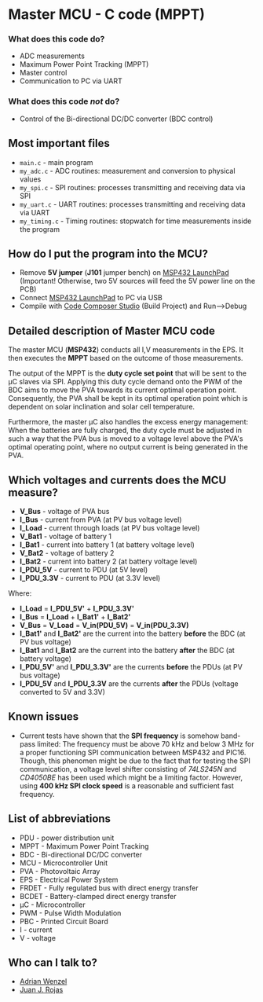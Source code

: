 # Master MCU - C code (MPPT)

### What does this code do?
* ADC measurements
* Maximum Power Point Tracking (MPPT)
* Master control
* Communication to PC via UART

### What does this code _not_ do?
* Control of the Bi-directional DC/DC converter (BDC control)

## Most important files
* `main.c` - main program
* `my_adc.c` - ADC routines: measurement and conversion to physical values
* `my_spi.c` - SPI routines: processes transmitting and receiving data via SPI
* `my_uart.c` - UART routines: processes transmitting and receiving data via UART
* `my_timing.c` - Timing routines: stopwatch for time measurements inside the program

## How do I put the program into the MCU?
* Remove **5V jumper** (**J101** jumper bench) on [MSP432 LaunchPad](http://www.ti.com/tool/MSP-EXP432P401R) (Important! Otherwise, two 5V sources will feed the 5V power line on the PCB)
* Connect [MSP432 LaunchPad](http://www.ti.com/tool/MSP-EXP432P401R) to PC via USB
* Compile with [Code Composer Studio](http://www.ti.com/tool/CCSTUDIO) (Build Project) and Run-->Debug

## Detailed description of Master MCU code
The master MCU (**MSP432**) conducts all I,V measurements in the EPS.
It then executes the **MPPT** based on the outcome of those measurements.

The output of the MPPT is the **duty cycle set point** that will be sent to the µC slaves via SPI.
Applying this duty cycle demand onto the PWM of the BDC aims to move the PVA towards its current optimal operation point.
Consequently, the PVA shall be kept in its optimal operation point which is dependent on solar inclination and solar cell temperature.

Furthermore, the master µC also handles the excess energy management:
When the batteries are fully charged, the duty cycle must be adjusted in such a way that the PVA bus is moved to a voltage level above the PVA's optimal operating point,
where no output current is being generated in the PVA.


## Which voltages and currents does the MCU measure?
* **V_Bus** - voltage of PVA bus
* **I_Bus** - current from PVA (at PV bus voltage level)
* **I_Load** - current through loads (at PV bus voltage level)
* **V_Bat1** - voltage of battery 1
* **I_Bat1** - current into battery 1 (at battery voltage level)
* **V_Bat2** - voltage of battery 2
* **I_Bat2** - current into battery 2 (at battery voltage level)
* **I_PDU_5V** - current to PDU (at 5V level)
* **I_PDU_3.3V** - current to PDU (at 3.3V level)

Where:
* **I_Load** = **I_PDU_5V'** + **I_PDU_3.3V'**
* **I_Bus** = **I_Load** + **I_Bat1'** + **I_Bat2'**
* **V_Bus** = **V_Load** = **V_in(PDU_5V)** = **V_in(PDU_3.3V)**
* **I_Bat1'** and **I_Bat2'** are the current into the battery **before** the BDC (at PV bus voltage)
* **I_Bat1** and **I_Bat2** are the current into the battery **after** the BDC (at battery voltage)
* **I_PDU_5V'** and **I_PDU_3.3V'** are the currents **before** the PDUs (at PV bus voltage)
* **I_PDU_5V** and **I_PDU_3.3V** are the currents **after** the PDUs (voltage converted to 5V and 3.3V)


## Known issues
* Current tests have shown that the **SPI frequency** is somehow band-pass limited: The frequency must be above 70 kHz and below 3 MHz for a proper functioning SPI communication between MSP432 and PIC16. Though, this phenomen might be due to the fact that for testing the SPI communication, a voltage level shifter consisting of _74LS245N_ and _CD4050BE_ has been used which might be a limiting factor. However, using **400 kHz SPI clock speed** is a reasonable and sufficient fast frequency.


## List of abbreviations
* PDU - power distribution unit
* MPPT - Maximum Power Point Tracking
* BDC  - Bi-directional DC/DC converter
* MCU  - Microcontroller Unit
* PVA  - Photovoltaic Array
* EPS  - Electrical Power System
* FRDET - Fully regulated bus with direct energy transfer
* BCDET - Battery-clamped direct energy transfer
* µC   - Microcontroller
* PWM - Pulse Width Modulation
* PBC - Printed Circuit Board
* I - current
* V - voltage

 
## Who can I talk to?
* [Adrian Wenzel](mailto:a.wenzel@tum.de) 
* [Juan J. Rojas](mailto:juan.rojas@itcr.ac.cr)

 